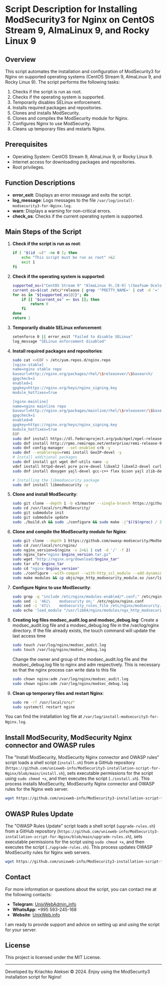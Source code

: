 # Script Description for Installing ModSecurity3 for Nginx on CentOS Stream 9, AlmaLinux 9, and Rocky Linux 9

## Overview

This script automates the installation and configuration of ModSecurity3 for Nginx on supported operating systems (CentOS Stream 9, AlmaLinux 9, and Rocky Linux 9). The script performs the following tasks:

1. Checks if the script is run as root.
2. Checks if the operating system is supported.
3. Temporarily disables SELinux enforcement.
4. Installs required packages and repositories.
5. Clones and installs ModSecurity.
6. Clones and compiles the ModSecurity module for Nginx.
7. Configures Nginx to use ModSecurity.
8. Cleans up temporary files and restarts Nginx.

## Prerequisites

- Operating System: CentOS Stream 9, AlmaLinux 9, or Rocky Linux 9.
- Internet access for downloading packages and repositories.
- Root privileges.

## Function Descriptions

- **error_exit**: Displays an error message and exits the script.
- **log_message**: Logs messages to the file `/var/log/install-modsecurity3-for-Nginx.log`.
- **warn**: Displays a warning for non-critical errors.
- **check_os**: Checks if the current operating system is supported.

## Main Steps of the Script

1. **Check if the script is run as root**:
    ```bash
    if [ "$(id -u)" -ne 0 ]; then
        echo "This script must be run as root" >&2
        exit 1
    fi
    ```

2. **Check if the operating system is supported**:
    ```bash
    supported_os=("CentOS Stream 9" "AlmaLinux 9\.[0-9] \(Seafoam Ocelot\)" "Rocky Linux 9\.[0-9] \(Blue Onyx\)")
    current_os=$(cat /etc/*release | grep '^PRETTY_NAME=' | cut -d '=' -f 2 | tr -d '"')
    for os in "${supported_os[@]}"; do
        if [[ "$current_os" =~ $os ]]; then
            return 0
        fi
    done
    return 1
    ```

3. **Temporarily disable SELinux enforcement**:
    ```bash
    setenforce 0 || error_exit "Failed to disable SELinux"
    log_message "SELinux enforcement disabled"
    ```

4. **Install required packages and repositories**:
    ```bash
    sudo cat <<EOF > /etc/yum.repos.d/nginx.repo
    [nginx-stable]
    name=nginx stable repo
    baseurl=http://nginx.org/packages/rhel/\$releasever/\$basearch/
    gpgcheck=1
    enabled=1
    gpgkey=https://nginx.org/keys/nginx_signing.key
    module_hotfixes=true
    
    [nginx-mainline]
    name=nginx mainline repo
    baseurl=http://nginx.org/packages/mainline/rhel/\$releasever/\$basearch/
    gpgcheck=1
    enabled=0
    gpgkey=https://nginx.org/keys/nginx_signing.key
    module_hotfixes=true
    EOF
    sudo dnf install https://dl.fedoraproject.org/pub/epel/epel-release-latest-9.noarch.rpm https://dl.fedoraproject.org/pub/epel/epel-next-release-latest-9.noarch.rpm -y
    sudo dnf install http://rpms.remirepo.net/enterprise/remi-release-9.rpm -y
    sudo dnf config-manager --set-enabled crb -y
    sudo dnf --enablerepo=remi install GeoIP-devel -y
    # Install additional packages
    sudo dnf install git wget dnf-utils nano -y
    vdnf install httpd-devel pcre pcre-devel libxml2 libxml2-devel curl curl-devel openssl openssl-devel nginx -y
    sudo dnf install doxygen yajl-devel gcc-c++ flex bison yajl zlib-devel autoconf automake make pkgconfig libtool redhat-rpm-config geos geos-devel geocode-glib-devel geolite2-city geolite2-country -y
    
    # Installing the libmodsecurity package
    sudo dnf install libmodsecurity -y
    ```

5. **Clone and install ModSecurity**:
    ```bash
    sudo git clone --depth 1 -b v3/master --single-branch https://github.com/owasp-modsecurity/ModSecurity.git /usr/local/src/ModSecurity/
    sudo cd /usr/local/src/ModSecurity/
    sudo git submodule init
    sudo git submodule update
    sudo ./build.sh && sudo ./configure && sudo make -j"$(($(nproc) / 2))" && sudo make install
    ```

6. **Clone and compile the ModSecurity module for Nginx**:
    ```bash
    sudo git clone --depth 1 https://github.com/owasp-modsecurity/ModSecurity-nginx.git /usr/local/src/ModSecurity-nginx || error_exit "Failed to clone ModSecurity-nginx repository"
    sudo cd /usr/local/src/nginx/
    sudo nginx_version=$(nginx -v 2>&1 | cut -d '/' -f 2)
    sudo nginx_tar="nginx-$nginx_version.tar.gz"
    sudo wget "http://nginx.org/download/$nginx_tar"
    sudo tar xfz $nginx_tar
    sudo cd "nginx-$nginx_version"
    sudo ./configure --with-compat --with-http_ssl_module --add-dynamic-module=/usr/local/src/ModSecurity-nginx --with-ld-opt="-L/usr/local/modsecurity/lib" --with-cc-opt="-I/usr/local/modsecurity/include"
    sudo make modules && cp objs/ngx_http_modsecurity_module.so /usr/lib64/nginx/modules/
    ```

7. **Configure Nginx to use ModSecurity**:
    ```bash
    sudo grep -q "include /etc/nginx/modules-enabled/*.conf;" /etc/nginx/nginx.conf || sed -i '8a include /etc/nginx/modules-enabled/*.conf;' /etc/nginx/nginx.conf
    sudo sed -i '46i\    modsecurity on;' /etc/nginx/nginx.conf
    sudo sed -i '47i\    modsecurity_rules_file /etc/nginx/modsecurity.d/modsecurity.conf;' /etc/nginx/nginx.conf
    sudo echo 'load_module "/usr/lib64/nginx/modules/ngx_http_modsecurity_module.so";' > /etc/nginx/modules-enabled/modsecurity3.conf
    ```
    
8. **Creating log files modsec_audit.log and modsec_debug.log**:
    Create a modsec_audit.log file and a modsec_debug.log file in the /var/log/nginx directory.
    If the file already exists, the touch command will update the last access time
    ```bash
    sudo touch /var/log/nginx/modsec_audit.log
    sudo touch /var/log/nginx/modsec_debug.log
    ```
    
    Change the owner and group of the modsec_audit.log file and the modsec_debug.log file to nginx and adm respectively.
    This is necessary so that the nginx process can write data to this file
    ```bash
    sudo chown nginx:adm /var/log/nginx/modsec_audit.log
    sudo chown nginx:adm /var/log/nginx/modsec_debug.log
    ```
    
9. **Clean up temporary files and restart Nginx**:
    ```bash
    sudo rm -rf /usr/local/src/*
    sudo systemctl restart nginx
    ```

You can find the installation log file at `/var/log/install-modsecurity3-for-Nginx.log`.

## Install ModSecurity, ModSecurity Nginx connector and OWASP rules

The "Install ModSecurity, ModSecurity Nginx connector and OWASP rules" script loads a shell script (`install.sh`) from a GitHub repository (`https://github.com/unixweb-info/ModSecurity3-installation-script-for-Nginx/blob/main/install.sh`), sets executable permissions for the script using `sudo chmod +x`, and then executes the script (`./install.sh`). This process installs ModSecurity, ModSecurity Nginx connector and OWASP rules for the Nginx web server.

```bash
wget https://github.com/unixweb-info/ModSecurity3-installation-script-for-Nginx/blob/main/install.sh && chmod+x ./install.sh && sudo ./install.sh
```

## OWASP Rules Update

The "OWASP Rules Update" script loads a shell script (`upgrade-rules.sh`) from a GitHub repository (`https://github.com/unixweb-info/ModSecurity3-installation-script-for-Nginx/blob/main/upgrade-rules.sh`), sets executable permissions for the script using `sudo chmod +x`, and then executes the script (`./upgrade-rules.sh`). This process updates OWASP ModSecurity rules for Nginx web servers.

```bash
wget https://github.com/unixweb-info/ModSecurity3-installation-script-for-Nginx/blob/main/upgrade-rules.sh && chmod+x ./upgrade-rules.sh && sudo ./upgrade-rules.sh
```

## Contact


For more information or questions about the script, you can contact me at the following contacts:

- **Telegram**: [UnixWebAdmin_info](https://t.me/UnixWebAdmin_info)
- **WhatsApp**: +995 593-245-168
- **Website**: [UnixWeb.info](https://UnixWeb.info)

I am ready to provide support and advice on setting up and using the script for your server.

## License

This project is licensed under the MIT License.

---

Developed by Kriachko Aleksei © 2024. Enjoy using the ModSecurity3 installation script for Nginx!
